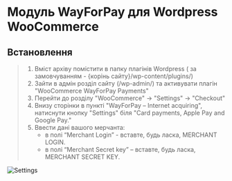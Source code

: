 Модуль WayForPay для Wordpress WooCommerce
=======

Встановлення
-------
>1. Вміст архіву помістити в папку плагінів Wordpress ( за замовчуванням - {корінь сайту}/wp-content/plugins/)
>2. Зайти в адмін розділ сайту (/wp-admin/) та активувати плагін "WooCommerce WayForPay Payments"
>3. Перейти до розділу "WooCommerce" -> "Settings" -> "Checkout"
>4. Внизу сторінки в пункті "WayForPay – Internet acquiring", натиснути кнопку "Settings" біля "Card payments, Apple Pay and Google Pay."
>5. Ввести дані вашого мерчанта:
>      - в полі “Merchant Login”      - вставте, будь ласка, MERCHANT LOGIN.
>      - в полі “Merchant Secret key” – вставте, будь ласка, MERCHANT SECRET KEY.
>

![Settings](https://github.com/wayforpay/Word-Press-Woocommerce/blob/master/settings.png)
